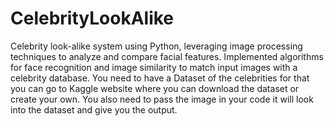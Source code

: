 # CelebrityLookAlike
Celebrity look-alike system using Python, leveraging image processing techniques to analyze and compare facial features. Implemented algorithms for face recognition and image similarity to match input images with a celebrity  database. 
You need to have a Dataset of the celebrities for that you can go to Kaggle website where you can download the dataset or create your own.
You also need to pass the image in your code it will look into the dataset and give you the output.
